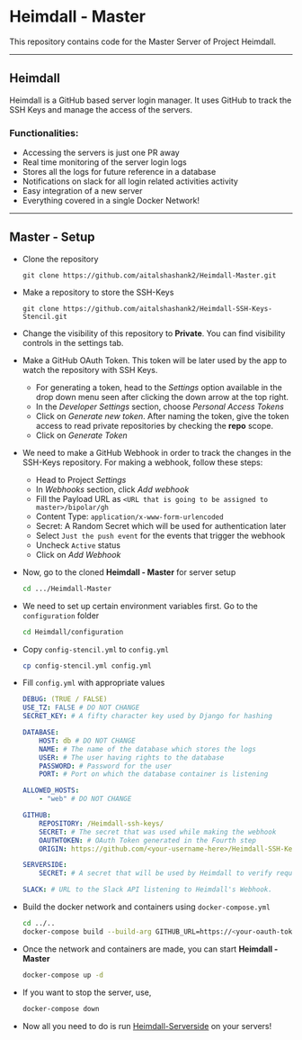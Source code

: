 # Heimdall - Master

This repository contains code for the Master Server of Project Heimdall.

---

## Heimdall

Heimdall is a GitHub based server login manager. It uses GitHub to track the SSH Keys and manage the access of the servers.

### Functionalities:

- Accessing the servers is just one PR away
- Real time monitoring of the server login logs
- Stores all the logs for future reference in a database
- Notifications on slack for all login related activities activity
- Easy integration of a new server
- Everything covered in a single Docker Network!

---

## Master - Setup

- Clone the repository
    ```
    git clone https://github.com/aitalshashank2/Heimdall-Master.git
    ```

- Make a repository to store the SSH-Keys
    ```
    git clone https://github.com/aitalshashank2/Heimdall-SSH-Keys-Stencil.git
    ```

- Change the visibility of this repository to **Private**. You can find visibility controls in the settings tab.

- Make a GitHub OAuth Token. This token will be later used by the app to watch the repository with SSH Keys.
    - For generating a token, head to the *Settings* option available in the drop down menu seen after clicking the down arrow at the top right.
    - In the *Developer Settings* section, choose *Personal Access Tokens*
    - Click on *Generate new token*. After naming the token, give the token access to read private repositories by checking the **repo** scope.
    - Click on *Generate Token*

- We need to make a GitHub Webhook in order to track the changes in the SSH-Keys repository. For making a webhook, follow these steps:
    - Head to Project *Settings*
    - In *Webhooks* section, click *Add webhook*
    - Fill the Payload URL as `<URL that is going to be assigned to master>/bipolar/gh`
    - Content Type: `application/x-www-form-urlencoded`
    - Secret: A Random Secret which will be used for authentication later
    - Select `Just the push event` for the events that trigger the webhook
    - Uncheck `Active` status
    - Click on *Add Webhook*

- Now, go to the cloned **Heimdall - Master** for server setup
    ```bash
    cd .../Heimdall-Master
    ```

- We need to set up certain environment variables first. Go to the `configuration` folder
    ```bash
    cd Heimdall/configuration
    ```

- Copy `config-stencil.yml` to `config.yml`
    ```bash
    cp config-stencil.yml config.yml
    ```

- Fill `config.yml` with appropriate values
    ```yml
    DEBUG: (TRUE / FALSE)
    USE_TZ: FALSE # DO NOT CHANGE
    SECRET_KEY: # A fifty character key used by Django for hashing

    DATABASE:
        HOST: db # DO NOT CHANGE
        NAME: # The name of the database which stores the logs
        USER: # The user having rights to the database
        PASSWORD: # Password for the user
        PORT: # Port on which the database container is listening
    
    ALLOWED_HOSTS:
        - "web" # DO NOT CHANGE
    
    GITHUB:
        REPOSITORY: /Heimdall-ssh-keys/
        SECRET: # The secret that was used while making the webhook
        OAUTHTOKEN: # OAuth Token generated in the Fourth step
        ORIGIN: https://github.com/<your-username-here>/Heimdall-SSH-Keys.git
    
    SERVERSIDE:
        SECRET: # A secret that will be used by Heimdall to verify requests from different Servers internally
    
    SLACK: # URL to the Slack API listening to Heimdall's Webhook.
    ```

- Build the docker network and containers using `docker-compose.yml`
    ```bash
    cd ../..
    docker-compose build --build-arg GITHUB_URL=https://<your-oauth-token-here>:x-oauth-basic@github.com/<your-username-here>/Heimdall-SSH-Keys.git
    ```

- Once the network and containers are made, you can start **Heimdall - Master**
    ```bash
    docker-compose up -d
    ```

- If you want to stop the server, use,
    ```bash
    docker-compose down
    ```

- Now all you need to do is run [Heimdall-Serverside](https://github.com/aitalshashank2/Heimdall-serverside.git) on your servers!


